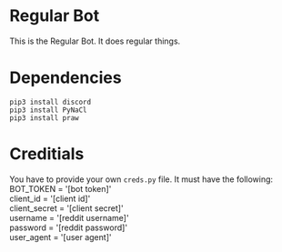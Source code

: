 # Regular Bot
This is the Regular Bot. It does regular things.

# Dependencies
`pip3 install discord`<br />
`pip3 install PyNaCl`<br />
`pip3 install praw`

# Creditials
You have to provide your own `creds.py` file. It must have the following:<br />
BOT_TOKEN = '[bot token]'<br />
client_id = '[client id]'<br />
client_secret = '[client secret]'<br />
username = '[reddit username]'<br />
password = '[reddit password]'<br />
user_agent = '[user agent]'<br />
